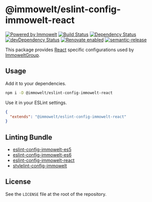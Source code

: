# @immowelt/eslint-config-immowelt-react

[![Powered by Immowelt](https://img.shields.io/badge/powered%20by-immowelt-yellow.svg?colorB=ffb200)](https://stackshare.io/immowelt-group/)
[![Build Status](https://travis-ci.org/ImmoweltGroup/eslint-config-immowelt-react.svg?branch=master)](https://travis-ci.org/ImmoweltGroup/eslint-config-immowelt-react)
[![Dependency Status](https://david-dm.org/ImmoweltGroup/eslint-config-immowelt-react.svg)](https://david-dm.org/ImmoweltGroup/eslint-config-immowelt-react)
[![devDependency Status](https://david-dm.org/ImmoweltGroup/eslint-config-immowelt-react/dev-status.svg)](https://david-dm.org/ImmoweltGroup/eslint-config-immowelt-react#info=devDependencies&view=table)
[![Renovate enabled](https://img.shields.io/badge/renovate-enabled-brightgreen.svg)](https://renovateapp.com/)
[![semantic-release](https://img.shields.io/badge/%20%20%F0%9F%93%A6%F0%9F%9A%80-semantic--release-e10079.svg)](https://github.com/semantic-release/semantic-release)

This package provides [React](https://reactjs.org/) specific configurations used by [ImmoweltGroup](https://github.com/ImmoweltGroup).

## Usage

Add it to your dependencies.

```bash
npm i -D @immowelt/eslint-config-immowelt-react
```

Use it in your ESLint settings.

```json
{
  "extends": "@immowelt/eslint-config-immowelt-react"
}
```

## Linting Bundle

* [eslint-config-immowelt-es5](https://github.com/ImmoweltGroup/eslint-config-immowelt-es5)
* [eslint-config-immowelt-es6](https://github.com/ImmoweltGroup/eslint-config-immowelt-es6)
* [eslint-config-immowelt-react](https://github.com/ImmoweltGroup/eslint-config-immowelt-react)
* [stylelint-config-immowelt](https://github.com/ImmoweltGroup/stylelint-config-immowelt)

## License

See the `LICENSE` file at the root of the repository.
